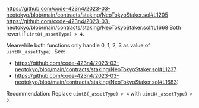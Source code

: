 https://github.com/code-423n4/2023-03-neotokyo/blob/main/contracts/staking/NeoTokyoStaker.sol#L1205
https://github.com/code-423n4/2023-03-neotokyo/blob/main/contracts/staking/NeoTokyoStaker.sol#L1668
Both revert if `uint8(_assetType) > 4`.

Meanwhile both functions only handle 0, 1, 2, 3 as value of `uint8(_assetType)`.
See:
- https://github.com/code-423n4/2023-03-neotokyo/blob/main/contracts/staking/NeoTokyoStaker.sol#L1237
- https://github.com/code-423n4/2023-03-neotokyo/blob/main/contracts/staking/NeoTokyoStaker.sol#L1683)

Recommendation:
Replace `uint8(_assetType) > 4` with `uint8(_assetType) > 3`.